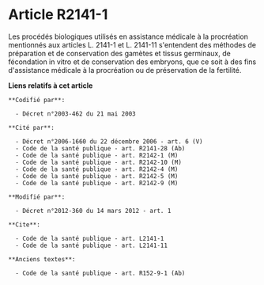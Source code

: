 # Article R2141-1

Les procédés biologiques utilisés en assistance médicale à la procréation mentionnés aux articles L. 2141-1 et L. 2141-11
s'entendent des méthodes de préparation et de conservation des gamètes et tissus germinaux, de fécondation in vitro et de
conservation des embryons, que ce soit à des fins d'assistance médicale à la procréation ou de préservation de la fertilité.

**Liens relatifs à cet article**

	**Codifié par**:

	  - Décret n°2003-462 du 21 mai 2003

	**Cité par**:

	  - Décret n°2006-1660 du 22 décembre 2006 - art. 6 (V)
	  - Code de la santé publique - art. R2141-28 (Ab)
	  - Code de la santé publique - art. R2142-1 (M)
	  - Code de la santé publique - art. R2142-10 (M)
	  - Code de la santé publique - art. R2142-4 (M)
	  - Code de la santé publique - art. R2142-5 (M)
	  - Code de la santé publique - art. R2142-9 (M)

	**Modifié par**:

	  - Décret n°2012-360 du 14 mars 2012 - art. 1

	**Cite**:

	  - Code de la santé publique - art. L2141-1
	  - Code de la santé publique - art. L2141-11

	**Anciens textes**:

	  - Code de la santé publique - art. R152-9-1 (Ab)
